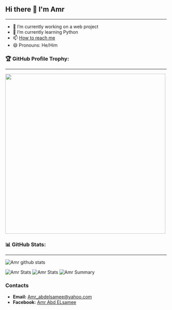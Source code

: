 ## Hi there 👋 I'm Amr
---

- 🔭 I’m currently working on a web project
- 🌱 I’m currently learning Python
- 📫 [How to reach me](#Contacts)
- 😄 Pronouns: He/Him


### 🏆 GitHub Profile Trophy:
---
<a href="https://github.com/ryo-ma/github-profile-trophy">
  <img width=500 src="https://github-profile-trophy.vercel.app/?username=Amr-abdelsamee"/>
</a>


### 📊 GitHub Stats:
---
![Amr github stats](https://github-readme-stats.vercel.app/api?username=Amr-abdelsamee&theme=radical&show_icons=true&count_private=true)

![Amr Stats](https://github-profile-summary-cards.vercel.app/api/cards/repos-per-language?username=Amr-abdelsamee&theme=solarized_dark)
![Amr Stats](https://github-profile-summary-cards.vercel.app/api/cards/most-commit-language?username=Amr-abdelsamee&theme=solarized_dark)
![Amr Summary](https://github-profile-summary-cards.vercel.app/api/cards/profile-details?username=Amr-abdelsamee&theme=solarized_dark)



### Contacts
- **Email:** Amr_abdelsamee@yahoo.com
- **Facebook:** [Amr Abd ELsamee](https://www.facebook.com/Amr.Abdelsame3/)
